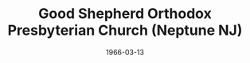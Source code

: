---
date: &id001 1966-03-13
end_date: null
location:
  address: null
  city: Neptune
  state: NJ
minister:
- end: 1967-01-01
  name: Rollin Keller
  start: 1966-01-01
  type: pastor
- end: 1977-01-01
  name: George Cottenden
  start: 1967-01-01
  type: pastor
- end: 1984-01-01
  name: Douglas Rogers
  start: 1978-01-01
  type: pastor
- end: 1989-01-01
  name: Charles Robbins
  start: 1986-01-01
  type: pastor
- end: 1991-03-31
  name: A. Culver Gordon
  start: 1989-01-01
  type: supply
ministers:
- Rollin Keller
- George Cottenden
- Douglas Rogers
- Charles Robbins
- A. Culver Gordon
name: Good Shepherd Orthodox Presbyterian Church
names: null
origination_date: *id001
raw_data: "Good Shepherd Orthodox Presbyterian Church  (March 13, 1966\u2013March\
  \ 31, 1991)\nPastors: Rollin Keller, 1966\u201367\nGeorge Cottenden, 1967\u2013\
  77\nDouglas Rogers, 1978\u201384\nCharles Robbins, 1986\u201389\nA. Culver Gordon\
  \ (Supply), 1989\u201391"
received_from: null
states:
- NJ
status:
  active: false
  end_date: 1991-03-31
  reason: null
  received_from: null
  withdrawal_to: null
title: Good Shepherd Orthodox Presbyterian Church (Neptune NJ)

---